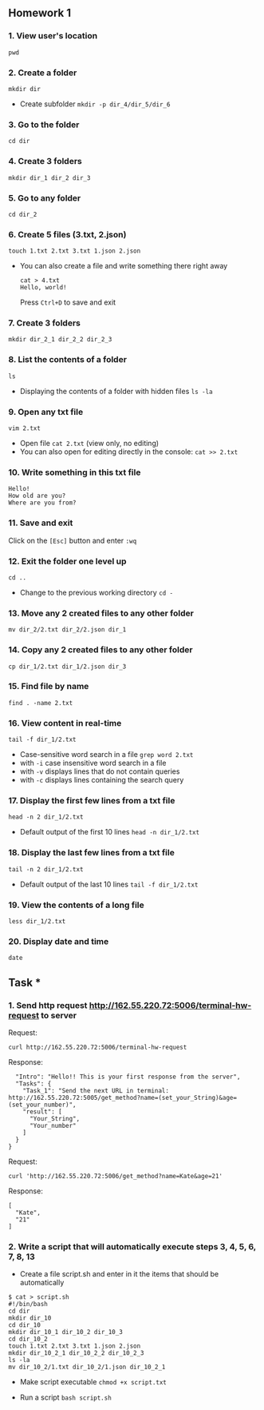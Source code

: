 ## Homework 1

### 1. View user's location
`pwd`

### 2. Create a folder
`mkdir dir`

- Create subfolder `mkdir -p dir_4/dir_5/dir_6`

### 3. Go to the folder
`cd dir`

### 4. Create 3 folders
`mkdir dir_1 dir_2 dir_3`

### 5. Go to any folder
`cd dir_2`

### 6. Create 5 files (3.txt, 2.json)
`touch 1.txt 2.txt 3.txt 1.json 2.json`

- You can also create a file and write something there right away
  ```
  cat > 4.txt
  Hello, world!
  ```
  Press `Ctrl+D` to save and exit


### 7. Create 3 folders
`mkdir dir_2_1 dir_2_2 dir_2_3`

### 8. List the contents of a folder
`ls`

- Displaying the contents of a folder with hidden files `ls -la`

### 9. Open any txt file
`vim 2.txt`

- Open file `cat 2.txt` (view only, no editing)
- You can also open for editing directly in the console: `cat >> 2.txt`

### 10. Write something in this txt file
```
Hello!
How old are you?
Where are you from?
```

### 11. Save and exit
Click on the `[Esc]` button and enter `:wq`

### 12. Exit the folder one level up
`cd ..`

- Change to the previous working directory `cd -`

### 13. Move any 2 created files to any other folder
`mv dir_2/2.txt dir_2/2.json dir_1`

### 14. Copy any 2 created files to any other folder
`cp dir_1/2.txt dir_1/2.json dir_3`

### 15. Find file by name 
`find . -name 2.txt`

### 16. View content in real-time
`tail -f dir_1/2.txt`

- Case-sensitive word search in a file `grep word 2.txt`
- with `-i` case insensitive word search in a file
- with `-v` displays lines that do not contain queries
- with `-c` displays lines containing the search query
  
### 17. Display the first few lines from a txt file
`head -n 2 dir_1/2.txt`

- Default output of the first 10 lines `head -n dir_1/2.txt`

### 18. Display the last few lines from a txt file
`tail -n 2 dir_1/2.txt`

- Default output of the last 10 lines `tail -f dir_1/2.txt`

### 19. View the contents of a long file
`less dir_1/2.txt`

### 20. Display date and time
`date`

## Task *
### 1. Send http request http://162.55.220.72:5006/terminal-hw-request to server

Request:

`curl http://162.55.220.72:5006/terminal-hw-request`

Response:
```
  "Intro": "Hello!! This is your first response from the server",
  "Tasks": {
    "Task_1": "Send the next URL in terminal: http://162.55.220.72:5005/get_method?name=(set_your_String)&age=(set_your_number)",
    "result": [
      "Your_String",
      "Your_number"
    ]
  }
}
```

Request:

`curl 'http://162.55.220.72:5006/get_method?name=Kate&age=21'`

Response:
```
[
  "Kate",
  "21"
]
```

### 2. Write a script that will automatically execute steps 3, 4, 5, 6, 7, 8, 13

- Create a file script.sh and enter in it the items that should be automatically

```
$ cat > script.sh
#!/bin/bash
cd dir
mkdir dir_10
cd dir_10
mkdir dir_10_1 dir_10_2 dir_10_3
cd dir_10_2
touch 1.txt 2.txt 3.txt 1.json 2.json
mkdir dir_10_2_1 dir_10_2_2 dir_10_2_3
ls -la
mv dir_10_2/1.txt dir_10_2/1.json dir_10_2_1
```

-  Make script executable
`chmod +x script.txt`

- Run a script
`bash script.sh`
